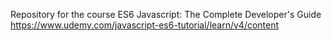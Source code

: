 Repository for the course ES6 Javascript: The Complete Developer's Guide
https://www.udemy.com/javascript-es6-tutorial/learn/v4/content
